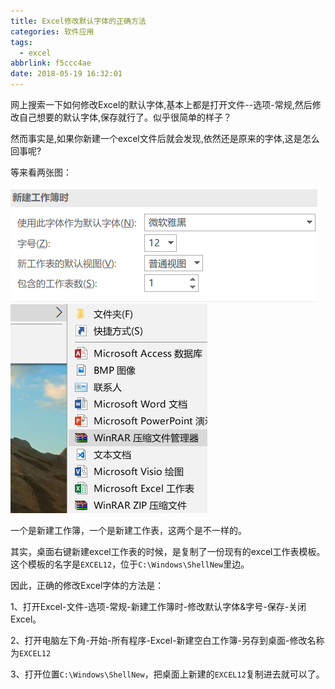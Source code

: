 ```yaml
---
title: Excel修改默认字体的正确方法
categories: 软件应用
tags:
  - excel
abbrlink: f5ccc4ae
date: 2018-05-19 16:32:01
---
```


网上搜索一下如何修改Excel的默认字体,基本上都是打开文件--选项-常规,然后修改自己想要的默认字体,保存就行了。似乎很简单的样子？

然而事实是,如果你新建一个excel文件后就会发现,依然还是原来的字体,这是怎么回事呢?

等来看两张图：

![excel1](../images/Excel修改默认字体的正确方法/excel1.png)
![excel2](../images/Excel修改默认字体的正确方法/excel2.png)

一个是新建工作簿，一个是新建工作表，这两个是不一样的。

<!--more-->

其实，桌面右键新建excel工作表的时候，是复制了一份现有的excel工作表模板。这个模板的名字是`EXCEL12`，位于`C:\Windows\ShellNew`里边。

因此，正确的修改Excel字体的方法是：

1、打开Excel-文件-选项-常规-新建工作簿时-修改默认字体&字号-保存-关闭Excel。

2、打开电脑左下角-开始-所有程序-Excel-新建空白工作簿-另存到桌面-修改名称为`EXCEL12`

3、打开位置`C:\Windows\ShellNew`，把桌面上新建的`EXCEL12`复制进去就可以了。
